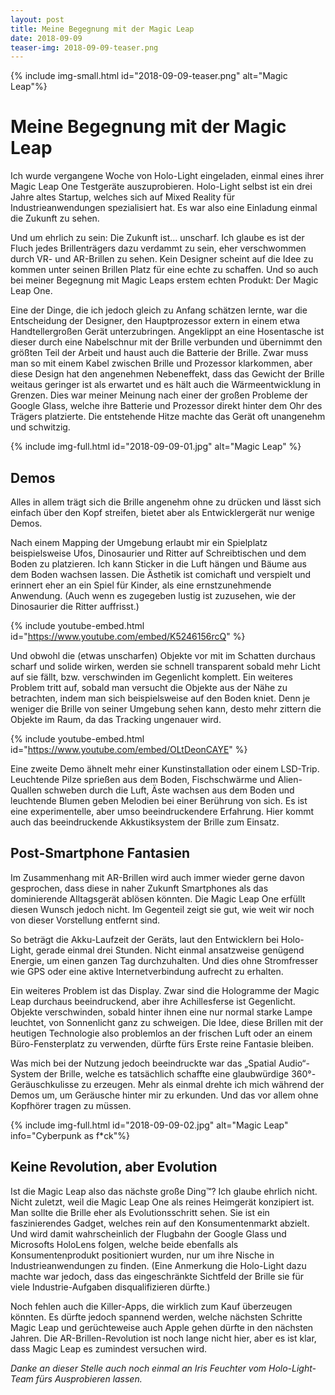 ```yaml
---
layout: post
title: Meine Begegnung mit der Magic Leap
date: 2018-09-09
teaser-img: 2018-09-09-teaser.png
---
```


{% include img-small.html id="2018-09-09-teaser.png" alt="Magic Leap"%}

# Meine Begegnung mit der Magic Leap

Ich wurde vergangene Woche von Holo-Light eingeladen, einmal eines ihrer Magic Leap One Testgeräte auszuprobieren. Holo-Light selbst ist ein drei Jahre altes Startup, welches sich auf Mixed Reality für Industrieanwendungen spezialisiert hat. Es war also eine Einladung einmal die Zukunft zu sehen.

Und um ehrlich zu sein: Die Zukunft ist… unscharf. Ich glaube es ist der Fluch jedes Brillenträgers dazu verdammt zu sein, eher verschwommen durch VR- und AR-Brillen zu sehen. Kein Designer scheint auf die Idee zu kommen unter seinen Brillen Platz für eine echte zu schaffen. Und so auch bei meiner Begegnung mit Magic Leaps erstem echten Produkt: Der Magic Leap One.

Eine der Dinge, die ich jedoch gleich zu Anfang schätzen lernte, war die Entscheidung der Designer, den Hauptprozessor extern in einem etwa Handtellergroßen Gerät unterzubringen. Angeklippt an eine Hosentasche ist dieser durch eine Nabelschnur mit der Brille verbunden und übernimmt den größten Teil der Arbeit und haust auch die Batterie der Brille. Zwar muss man so mit einem Kabel zwischen Brille und Prozessor klarkommen, aber diese Design hat den angenehmen Nebeneffekt, dass das Gewicht der Brille weitaus geringer ist als erwartet und es hält auch die Wärmeentwicklung in Grenzen. Dies war meiner Meinung nach einer der großen Probleme der Google Glass, welche ihre Batterie und Prozessor direkt hinter dem Ohr des Trägers platzierte. Die entstehende Hitze machte das Gerät oft unangenehm und schwitzig.

{% include img-full.html id="2018-09-09-01.jpg" alt="Magic Leap" %}

## Demos
Alles in allem trägt sich die Brille angenehm ohne zu drücken und lässt sich einfach über den Kopf streifen, bietet aber als Entwicklergerät nur wenige Demos.

Nach einem Mapping der Umgebung erlaubt mir ein Spielplatz beispielsweise Ufos, Dinosaurier und Ritter auf Schreibtischen und dem Boden zu platzieren. Ich kann Sticker in die Luft hängen und Bäume aus dem Boden wachsen lassen. Die Ästhetik ist comichaft und verspielt und erinnert eher an ein Spiel für Kinder, als eine ernstzunehmende Anwendung. (Auch wenn es zugegeben lustig ist zuzusehen, wie der Dinosaurier die Ritter auffrisst.)

{% include youtube-embed.html id="https://www.youtube.com/embed/K5246156rcQ" %}

Und obwohl die (etwas unscharfen) Objekte vor mit im Schatten durchaus scharf und solide wirken, werden sie schnell transparent sobald mehr Licht auf sie fällt, bzw. verschwinden im Gegenlicht komplett. Ein weiteres Problem tritt auf, sobald man versucht die Objekte aus der Nähe zu betrachten, indem man sich beispielsweise auf den Boden kniet. Denn je weniger die Brille von seiner Umgebung sehen kann, desto mehr zittern die Objekte im Raum, da das Tracking ungenauer wird.

{% include youtube-embed.html id="https://www.youtube.com/embed/OLtDeonCAYE" %}

Eine zweite Demo ähnelt mehr einer Kunstinstallation oder einem LSD-Trip. Leuchtende Pilze sprießen aus dem Boden, Fischschwärme und Alien-Quallen schweben durch die Luft, Äste wachsen aus dem Boden und leuchtende Blumen geben Melodien bei einer Berührung von sich. Es ist eine experimentelle, aber umso beeindruckendere Erfahrung. Hier kommt auch das beeindruckende Akkustiksystem der Brille zum Einsatz.

## Post-Smartphone Fantasien
Im Zusammenhang mit AR-Brillen wird auch immer wieder gerne davon gesprochen, dass diese in naher Zukunft Smartphones als das dominierende Alltagsgerät ablösen könnten. Die Magic Leap One erfüllt diesen Wunsch jedoch nicht. Im Gegenteil zeigt sie gut, wie weit wir noch von dieser Vorstellung entfernt sind.

So beträgt die Akku-Laufzeit der Geräts, laut den Entwicklern bei Holo-Light, gerade einmal drei Stunden. Nicht einmal ansatzweise genügend Energie, um einen ganzen Tag durchzuhalten. Und dies ohne Stromfresser wie GPS oder eine aktive Internetverbindung aufrecht zu erhalten.

Ein weiteres Problem ist das Display. Zwar sind die Hologramme der Magic Leap durchaus beeindruckend, aber ihre Achillesferse ist Gegenlicht. Objekte verschwinden, sobald hinter ihnen eine nur normal starke Lampe leuchtet, von Sonnenlicht ganz zu schweigen. Die Idee, diese Brillen mit der heutigen Technologie also problemlos an der frischen Luft oder an einem Büro-Fensterplatz zu verwenden, dürfte fürs Erste reine Fantasie bleiben.

Was mich bei der Nutzung jedoch beeindruckte war das „Spatial Audio“-System der Brille, welche es tatsächlich schaffte eine glaubwürdige 360°-Geräuschkulisse zu erzeugen. Mehr als einmal drehte ich mich während der Demos um, um Geräusche hinter mir zu erkunden. Und das vor allem ohne Kopfhörer tragen zu müssen.

{% include img-full.html id="2018-09-09-02.jpg" alt="Magic Leap" info="Cyberpunk as f*ck"%}

## Keine Revolution, aber Evolution
Ist die Magic Leap also das nächste große Ding™? Ich glaube ehrlich nicht. Nicht zuletzt, weil die Magic Leap One als reines Heimgerät konzipiert ist. Man sollte die Brille eher als Evolutionsschritt sehen. Sie ist ein faszinierendes Gadget, welches rein auf den Konsumentenmarkt abzielt. Und wird damit wahrscheinlich der Flugbahn der Google Glass und Microsofts HoloLens folgen, welche beide ebenfalls als Konsumentenprodukt positioniert wurden, nur um ihre Nische in Industrieanwendungen zu finden. (Eine Anmerkung die Holo-Light dazu machte war jedoch, dass das eingeschränkte Sichtfeld der Brille sie für viele Industrie-Aufgaben disqualifizieren dürfte.)

Noch fehlen auch die Killer-Apps, die wirklich zum Kauf überzeugen könnten. Es dürfte jedoch spannend werden, welche nächsten Schritte Magic Leap und gerüchteweise auch Apple gehen dürfte in den nächsten Jahren. Die AR-Brillen-Revolution ist noch lange nicht hier, aber es ist klar, dass Magic Leap es zumindest versuchen wird.

_Danke an dieser Stelle auch noch einmal an Iris Feuchter vom Holo-Light-Team fürs Ausprobieren lassen._